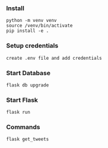 ### Install
```
python -m venv venv 
source /venv/bin/activate
pip install -e .
```
### Setup credentials
```
create .env file and add credentials
```
### Start Database
```
flask db upgrade
```
### Start Flask
```
flask run
```

### Commands
```
flask get_tweets
```